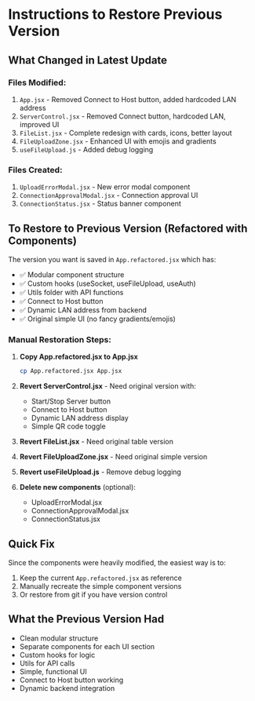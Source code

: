 # Instructions to Restore Previous Version

## What Changed in Latest Update

### Files Modified:
1. `App.jsx` - Removed Connect to Host button, added hardcoded LAN address
2. `ServerControl.jsx` - Removed Connect button, hardcoded LAN, improved UI
3. `FileList.jsx` - Complete redesign with cards, icons, better layout
4. `FileUploadZone.jsx` - Enhanced UI with emojis and gradients
5. `useFileUpload.js` - Added debug logging

### Files Created:
1. `UploadErrorModal.jsx` - New error modal component
2. `ConnectionApprovalModal.jsx` - Connection approval UI
3. `ConnectionStatus.jsx` - Status banner component

## To Restore to Previous Version (Refactored with Components)

The version you want is saved in `App.refactored.jsx` which has:
- ✅ Modular component structure
- ✅ Custom hooks (useSocket, useFileUpload, useAuth)
- ✅ Utils folder with API functions
- ✅ Connect to Host button
- ✅ Dynamic LAN address from backend
- ✅ Original simple UI (no fancy gradients/emojis)

### Manual Restoration Steps:

1. **Copy App.refactored.jsx to App.jsx**
   ```bash
   cp App.refactored.jsx App.jsx
   ```

2. **Revert ServerControl.jsx** - Need original version with:
   - Start/Stop Server button
   - Connect to Host button
   - Dynamic LAN address display
   - Simple QR code toggle

3. **Revert FileList.jsx** - Need original table version

4. **Revert FileUploadZone.jsx** - Need original simple version

5. **Revert useFileUpload.js** - Remove debug logging

6. **Delete new components** (optional):
   - UploadErrorModal.jsx
   - ConnectionApprovalModal.jsx  
   - ConnectionStatus.jsx

## Quick Fix

Since the components were heavily modified, the easiest way is to:

1. Keep the current `App.refactored.jsx` as reference
2. Manually recreate the simple component versions
3. Or restore from git if you have version control

## What the Previous Version Had

- Clean modular structure
- Separate components for each UI section
- Custom hooks for logic
- Utils for API calls
- Simple, functional UI
- Connect to Host button working
- Dynamic backend integration
